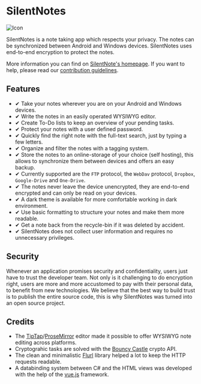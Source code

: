 # SilentNotes

![Icon](fastlane/metadata/android/en-US/images/phoneScreenshots/001-silentnotes.png)

SilentNotes is a note taking app which respects your privacy. The notes can be synchronized between Android and Windows devices. SilentNotes uses end-to-end encryption to protect the notes.

More information you can find on [SilentNote's homepage](https://www.martinstoeckli.ch/silentnotes). If you want to help, please read our [contribution guidelines](CONTRIBUTING.md).

## Features

* ✔ Take your notes wherever you are on your Android and Windows devices.
* ✔ Write the notes in an easily operated WYSIWYG editor.
* ✔ Create To-Do lists to keep an overview of your pending tasks.
* ✔ Protect your notes with a user defined password.
* ✔ Quickly find the right note with the full-text search, just by typing a few letters.
* ✔ Organize and filter the notes with a tagging system.
* ✔ Store the notes to an online-storage of your choice (self hosting), this allows to synchronize them between devices and offers an easy backup.
* ✔ Currently supported are the `FTP` protocol, the `WebDav` protocol, `Dropbox`, `Google-Drive` and `One-Drive`.
* ✔ The notes never leave the device unencrypted, they are end-to-end encrypted and can only be read on your devices.
* ✔ A dark theme is available for more comfortable working in dark environment.
* ✔ Use basic formatting to structure your notes and make them more readable.
* ✔ Get a note back from the recycle-bin if it was deleted by accident.
* ✔ SilentNotes does not collect user information and requires no unnecessary privileges.

## Security

Whenever an application promises security and confidentiality, users just have to trust the developer team. Not only is it challenging to do encryption right, users are more and more accustomed to pay with their personal data, to benefit from new technologies. We believe that the best way to build trust is to publish the entire source code, this is why SilentNotes was turned into an open source project.

## Credits

* The [TipTap](https://tiptap.dev)/[ProseMirror](https://prosemirror.net/) editor made it possible to offer WYSIWYG note editing across platforms.
* Cryptograhic tasks are solved with the [Bouncy Castle](https://bouncycastle.org/) crypto API.
* The clean and minimalistic [Flurl](https://flurl.dev/) library helped a lot to keep the HTTP requests readable.
* A databinding system between C# and the HTML views was developed with the help of the [vue.js](https://vuejs.org/) framework.
